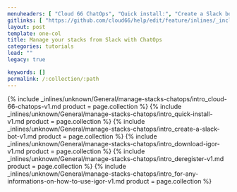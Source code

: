 ```yaml
---
menuheaders: [ "Cloud 66 ChatOps", "Quick install:", "Create a Slack bot", "Download Igor", "Deregister", "For any informations on how to use Igor:" ]
gitlinks: [ "https://github.com/cloud66/help/edit/feature/inlines/_includes/_inlines/unknown/General/manage-stacks-chatops/intro_cloud-66-chatops-v1.md", "https://github.com/cloud66/help/edit/feature/inlines/_includes/_inlines/unknown/General/manage-stacks-chatops/intro_quick-install-v1.md", "https://github.com/cloud66/help/edit/feature/inlines/_includes/_inlines/unknown/General/manage-stacks-chatops/intro_create-a-slack-bot-v1.md", "https://github.com/cloud66/help/edit/feature/inlines/_includes/_inlines/unknown/General/manage-stacks-chatops/intro_download-igor-v1.md", "https://github.com/cloud66/help/edit/feature/inlines/_includes/_inlines/unknown/General/manage-stacks-chatops/intro_deregister-v1.md", "https://github.com/cloud66/help/edit/feature/inlines/_includes/_inlines/unknown/General/manage-stacks-chatops/intro_for-any-informations-on-how-to-use-igor-v1.md" ]
layout: post
template: one-col
title: Manage your stacks from Slack with ChatOps
categories: tutorials
lead: ""
legacy: true

keywords: []
permalink: /:collection/:path
---
```





<a href="#cloud-66-chatops"></a>{% include _inlines/unknown/General/manage-stacks-chatops/intro_cloud-66-chatops-v1.md  product = page.collection %}
<a href="#quick-install"></a>{% include _inlines/unknown/General/manage-stacks-chatops/intro_quick-install-v1.md  product = page.collection %}
<a href="#create-a-slack-bot"></a>{% include _inlines/unknown/General/manage-stacks-chatops/intro_create-a-slack-bot-v1.md  product = page.collection %}
<a href="#download-igor"></a>{% include _inlines/unknown/General/manage-stacks-chatops/intro_download-igor-v1.md  product = page.collection %}
<a href="#deregister"></a>{% include _inlines/unknown/General/manage-stacks-chatops/intro_deregister-v1.md  product = page.collection %}
<a href="#for-any-informations-on-how-to-use-igor"></a>{% include _inlines/unknown/General/manage-stacks-chatops/intro_for-any-informations-on-how-to-use-igor-v1.md  product = page.collection %}